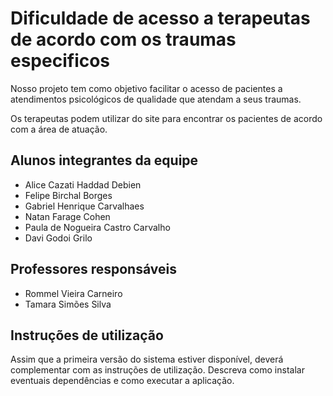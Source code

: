 # Dificuldade de acesso a terapeutas de acordo com os traumas especificos

Nosso projeto tem como objetivo facilitar o acesso de pacientes a atendimentos psicológicos de qualidade que atendam a seus traumas.

Os terapeutas podem utilizar do site para encontrar os pacientes de acordo com a área de atuação.

## Alunos integrantes da equipe

* Alice Cazati Haddad Debien
* Felipe Birchal Borges
* Gabriel Henrique Carvalhaes
* Natan Farage Cohen
* Paula de Nogueira Castro Carvalho
* Davi Godoi Grilo

## Professores responsáveis

* Rommel Vieira Carneiro
* Tamara Simões Silva

## Instruções de utilização

Assim que a primeira versão do sistema estiver disponível, deverá complementar com as instruções de utilização. Descreva como instalar eventuais dependências e como executar a aplicação.
